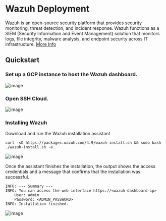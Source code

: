 # Wazuh Deployment

Wazuh is an open-source security platform that provides security monitoring, threat detection, and incident response. Wazuh functions as a SIEM (Security Information and Event Management) solution that monitors logs, file integrity, malware analysis, and endpoint security across IT infrastructure. [More Info](https://documentation.wazuh.com/current/getting-started/index.html)

## Quickstart
### Set up a GCP instance to host the Wazuh dashboard.
![image](https://github.com/user-attachments/assets/329b1f1c-5727-4149-a0ab-56656a3bd5e7)

### Open SSH Cloud.
![image](https://github.com/user-attachments/assets/32f763f1-10b5-45b8-9d94-cf8ceb7ebaea)

### Installing Wazuh
Download and run the Wazuh installation assistant
```
curl -sO https://packages.wazuh.com/4.9/wazuh-install.sh && sudo bash ./wazuh-install.sh -a
```

![image](https://github.com/user-attachments/assets/78d28033-1399-4957-beed-a5e7b40fb0fb)

Once the assistant finishes the installation, the output shows the access credentials and a message that confirms that the installation was successful.
```
INFO: --- Summary ---
INFO: You can access the web interface https://<wazuh-dashboard-ip>
    User: admin
    Password: <ADMIN_PASSWORD>
INFO: Installation finished.
```

![image](https://github.com/user-attachments/assets/42a0830d-4488-471e-be0b-43aaed6bc0fe)
